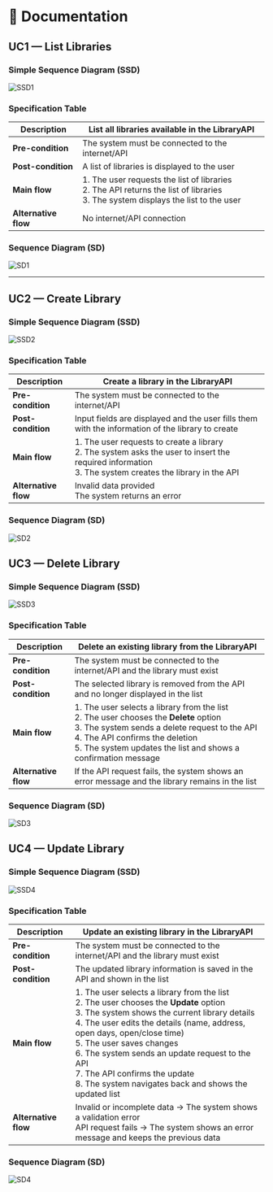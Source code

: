# 📑 Documentation

## UC1 — List Libraries

### Simple Sequence Diagram (SSD)
![SSD1](./SSD/UC1-SSD.png)

### Specification Table
| **Description**       | List all libraries available in the LibraryAPI |
|------------------------|-----------------------------------------------|
| **Pre-condition**      | The system must be connected to the internet/API |
| **Post-condition**     | A list of libraries is displayed to the user  |
| **Main flow**          | 1. The user requests the list of libraries <br> 2. The API returns the list of libraries <br> 3. The system displays the list to the user |
| **Alternative flow**   | No internet/API connection |

### Sequence Diagram (SD)
![SD1](./SD/UC1-SD.png)


---

## UC2 — Create Library

### Simple Sequence Diagram (SSD)
![SSD2](./SSD/UC2-SSD.png)

### Specification Table
| **Description**       | Create a library in the LibraryAPI |
|------------------------|------------------------------------|
| **Pre-condition**      | The system must be connected to the internet/API |
| **Post-condition**     | Input fields are displayed and the user fills them with the information of the library to create |
| **Main flow**          | 1. The user requests to create a library <br> 2. The system asks the user to insert the required information <br> 3. The system creates the library in the API |
| **Alternative flow**   | Invalid data provided <br> The system returns an error |

### Sequence Diagram (SD)
![SD2](./SD/UC2-SD.png)

## UC3 — Delete Library

### Simple Sequence Diagram (SSD)
![SSD3](./SSD/UC3-SSD.png)

### Specification Table
| **Description**       | Delete an existing library from the LibraryAPI |
|------------------------|-----------------------------------------------|
| **Pre-condition**      | The system must be connected to the internet/API and the library must exist |
| **Post-condition**     | The selected library is removed from the API and no longer displayed in the list |
| **Main flow**          | 1. The user selects a library from the list <br> 2. The user chooses the **Delete** option <br> 3. The system sends a delete request to the API <br> 4. The API confirms the deletion <br> 5. The system updates the list and shows a confirmation message |
| **Alternative flow**   | If the API request fails, the system shows an error message and the library remains in the list |

### Sequence Diagram (SD)
![SD3](./SD/UC3-SD.png)

## UC4 — Update Library

### Simple Sequence Diagram (SSD)
![SSD4](./SSD/UC4-SSD.png)

### Specification Table
| **Description**       | Update an existing library in the LibraryAPI |
|------------------------|----------------------------------------------|
| **Pre-condition**      | The system must be connected to the internet/API and the library must exist |
| **Post-condition**     | The updated library information is saved in the API and shown in the list |
| **Main flow**          | 1. The user selects a library from the list <br> 2. The user chooses the **Update** option <br> 3. The system shows the current library details <br> 4. The user edits the details (name, address, open days, open/close time) <br> 5. The user saves changes <br> 6. The system sends an update request to the API <br> 7. The API confirms the update <br> 8. The system navigates back and shows the updated list |
| **Alternative flow**   | Invalid or incomplete data → The system shows a validation error <br> API request fails → The system shows an error message and keeps the previous data |

### Sequence Diagram (SD)
![SD4](./SD/UC4-SD.png)





